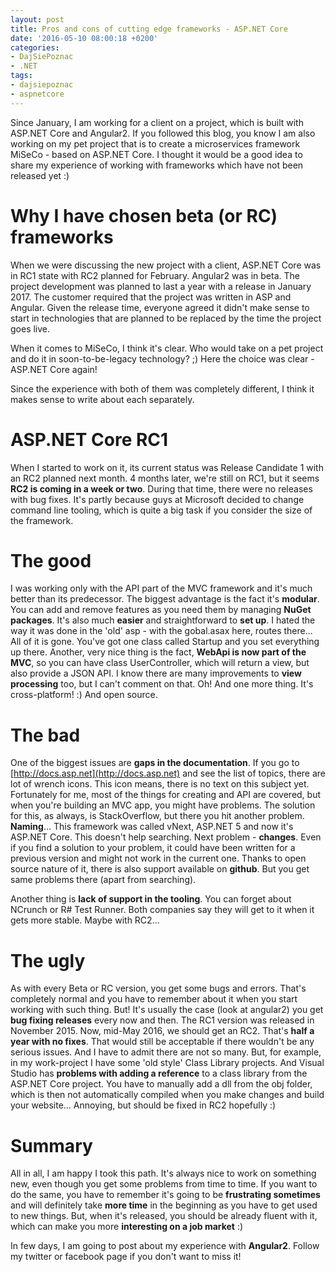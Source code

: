 ```yaml
---
layout: post
title: Pros and cons of cutting edge frameworks - ASP.NET Core
date: '2016-05-10 08:00:18 +0200'
categories:
- DajSiePoznac
- .NET
tags:
- dajsiepoznac
- aspnetcore
---
```

Since January, I am working for a client on a project, which is built with ASP.NET Core and Angular2. If you followed this blog, you know I am also working on my pet project that is to create a microservices framework MiSeCo - based on ASP.NET Core. I thought it would be a good idea to share my experience of working with frameworks which have not been released yet :)

# Why I have chosen beta (or RC) frameworks
When we were discussing the new project with a&nbsp;client, ASP.NET Core was in RC1 state with RC2 planned for February. Angular2 was in beta. The project development was planned to last a year with a release in January 2017. The customer required that the project was written in ASP and Angular. Given the release time, everyone agreed it didn't make sense to start in technologies that are planned to be replaced by the time the project goes live.

When it comes to MiSeCo, I think it's clear. Who would take on a pet project and do it in soon-to-be-legacy technology? ;) Here the choice was clear - ASP.NET Core again!

Since the experience with both of them was completely different, I think it makes sense to write about each separately.

# ASP.NET Core RC1
When I started to work on it, its current status was Release Candidate 1 with an RC2 planned next month. 4 months later, we're still on RC1, but it seems **RC2 is coming in a week or two**. During that time, there were no releases with bug fixes. It's partly because guys at Microsoft decided to change command line tooling, which is quite a big task if you consider the size of the framework.

# The good
I was working only with the API part of the MVC framework and it's much better than its predecessor. The biggest advantage is the fact it's **modular**. You can add and remove features as you need them by managing **NuGet packages**. It's also much **easier** and straightforward to **set up**. I hated the way it was done in the 'old' asp - with the gobal.asax here, routes there... All of it is gone. You've got one class called Startup and you set everything up there. Another, very nice thing is the fact, **WebApi is now part of the MVC**, so you can have class UserController, which will return a view, but also provide a JSON API. I know there are many improvements to **view processing** too, but I can't comment on that. Oh! And one more thing. It's cross-platform! :) And open source.

# The bad
One of the biggest issues are **gaps in the documentation**. If you go to [http://docs.asp.net](http://docs.asp.net) and see the list of topics, there are lot of wrench icons. This icon means, there is no text on this subject yet. Fortunately for me, most of the things for creating and API are covered, but when you're building an MVC app, you might have problems. The solution for this, as always, is StackOverflow, but there you hit another problem. **Naming**... This framework was called vNext, ASP.NET 5 and now it's ASP.NET Core. This doesn't help searching. Next problem - **changes**. Even if you find a solution to your problem, it could have been written for a previous version and might not work in the current one. Thanks to open source nature of it, there is also support available on **github**. But you get same problems there (apart from searching).

Another thing is **lack of support in the tooling**. You can forget about NCrunch or R# Test Runner. Both companies say they will get to it when it gets more stable. Maybe with RC2...

# The ugly
As with every Beta or RC version, you get some bugs and errors. That's completely normal and you have to remember about it when you start working with such thing. But! It's usually the case (look at angular2) you get **bug fixing releases** every now and then. The RC1 version was released in November 2015. Now, mid-May 2016, we should get an RC2. That's **half a year with no fixes**. That would still be acceptable if there wouldn't be any serious issues. And I have to admit there are not so many. But, for example, in my work-project I have some 'old style' Class Library projects. And Visual Studio has **problems with adding a reference** to a class library from the ASP.NET Core project. You have to manually add a dll from the obj folder, which is then not automatically compiled when you make changes and build your website... Annoying, but should be fixed in RC2 hopefully :)

# Summary
All in all, I am happy I took this path. It's always nice to work on something new, even though you get some problems from time to time. If you want to do the same, you have to remember it's going to be **frustrating sometimes** and will definitely take **more time** in the beginning as you have to get used to new things. But, when it's released, you should be already fluent with it, which can make you more **interesting on a job market** :)

In few days, I am going to post about my experience with **Angular2**. Follow my twitter or facebook page if you don't want to miss it!